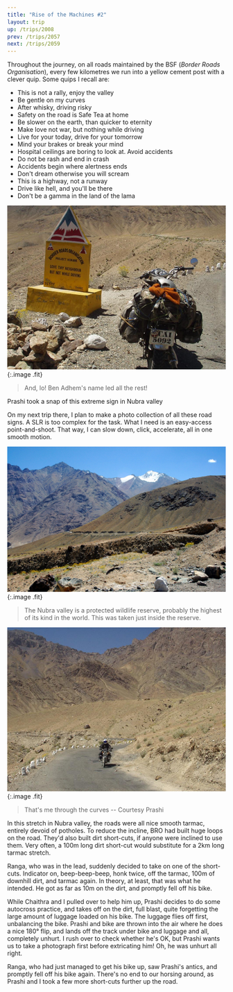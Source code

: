 ```yaml
---
title: "Rise of the Machines #2"
layout: trip
up: /trips/2008
prev: /trips/2057
next: /trips/2059
---
```


Throughout the journey, on all roads maintained by the BSF (_Border Roads Organisation_), every             few kilometres we run into a yellow cement post with a clever             quip. Some quips I recall are:

- This is not a rally, enjoy the valley
- Be gentle on my curves
- After whisky, driving risky
- Safety on the road is Safe Tea at home
- Be slower on the earth, than quicker to eternity
- Make love not war, but nothing while driving
- Live for your today, drive for your tomorrow
- Mind your brakes or break your mind
- Hospital ceilings are boring to look at. Avoid accidents
- Do not be rash and end in crash
- Accidents begin where alertness ends
- Don't dream otherwise you will scream
- This is a highway, not a runway
- Drive like hell, and you'll be there
- Don't be a gamma in the land of the lama


![P2010122.JPG](/images/photos/P2010122.JPG 'P2010122.JPG'){:.image .fit}

>  And, lo! Ben Adhem's name led all the             rest!
  
Prashi took a snap of this extreme sign in Nubra valley 

On my next trip there, I plan to make a photo collection of             all these road signs. A SLR is too complex for the task. What I             need is an easy-access point-and-shoot. That way, I can slow             down, click, accelerate, all in one smooth motion.

![DSC_0313.JPG](/images/photos/DSC_0313.JPG 'DSC_0313.JPG'){:.image .fit}

>  The Nubra valley is a protected wildlife             reserve, probably the highest of its kind in the world. This was             taken just inside the reserve. 

![P2010124.JPG](/images/photos/P2010124.JPG 'P2010124.JPG'){:.image .fit}

>  That's me through the curves -- Courtesy Prashi             

In this stretch in Nubra valley, the roads were all nice             smooth tarmac, entirely devoid of potholes. To reduce the             incline, BRO had built huge loops on the road. They'd also built             dirt short-cuts, if anyone were inclined to use them. Very             often, a 100m long dirt short-cut would substitute for a 2km             long tarmac stretch.

Ranga, who was in the lead, suddenly decided to take on one of             the short-cuts. Indicator on, beep-beep-beep, honk twice, off             the tarmac, 100m of downhill dirt, and tarmac again. In theory,             at least, that was what he intended. He got as far as 10m on the             dirt, and promptly fell off his bike.

While Chaithra and I pulled over to help him up, Prashi             decides to do some autocross practice, and takes off on the             dirt, full blast, quite forgetting the large amount of luggage             loaded on his bike. The luggage flies off first, unbalancing the             bike. Prashi and bike are thrown into the air where he does a             nice 180&deg; flip, and lands off the track under bike and             luggage and all, completely unhurt. I rush over to check whether             he's OK, but Prashi wants us to take a photograph first before             extricating him! Oh, he was unhurt all right.

Ranga, who had just managed to get his bike up, saw Prashi's             antics, and promptly fell off his bike again. There's no end to             our horsing around, as Prashi and I took a few more short-cuts             further up the road.


